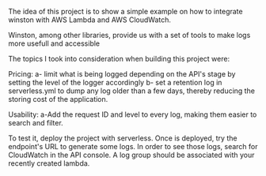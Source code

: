 The idea of this project is to show a simple example on how to integrate winston with AWS Lambda and AWS CloudWatch.

Winston, among other libraries, provide us with a set of tools to make logs more usefull and accessible

The topics I took into consideration when building this project were:

Pricing:
a- limit what is being logged depending on the API's stage by setting the level of the logger accordingly
b- set a retention log in serverless.yml to dump any log older than a few days, thereby reducing the storing cost of the application.

Usability:
a-Add the request ID and level to every log, making them easier to search and filter.

To test it, deploy the project with serverless. Once is deployed, try the endpoint's URL to generate some logs. In order to see those logs, search for CloudWatch in the API console. A log group should be associated with your recently created lambda.

